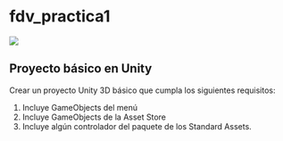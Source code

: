 # fdv_practica1

![](video.gif)


## Proyecto básico en Unity
Crear un proyecto Unity 3D básico que cumpla los siguientes requisitos:

1. Incluye GameObjects del menú
2. Incluye GameObjects de la Asset Store
3. Incluye algún controlador del paquete de los Standard Assets.
